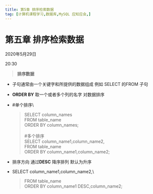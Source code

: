 ```yaml
---
title: 第5章 排序检索数据
tag: [计算机课程学习,数据库,MySQL 应知应会,]
---
```

# **第五章 排序检索数据**

2020年5月29日

20:30

 

> **排序数据**

-   子句通常由一个关键字和所提供的数据组成 例如 SELECT 的FROM 子句

-   **ORDER BY** 取一个或者多个列的名字 对数据排序

-   \#单个排序\
    > SELECT column\_names\
    > FROM table\_name\
    > ORDER BY column\_names;\
    > \
    > \#多个排序\
    > SELECT column\_name1,column\_name2,\
    > FROM table\_name\
    > ORDER BY column\_name1,column\_name2;

-   排序方向 通过**DESC** 降序排列 默认为升序

-   SELECT column\_name1,column\_name2,\
    > FROM table\_name\
    > ORDER BY column\_name1 DESC,column\_name2;
